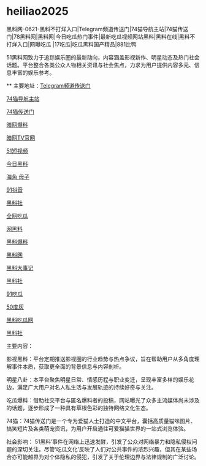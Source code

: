 # heiliao2025
黑料网-0621-黑料不打烊入口|Telegram频道传送门|74猫导航主站|74猫传送门|78黑料网|黑料网|今日吃瓜热门事件|最新吃瓜视频网站黑料|黑料在线|黑料不打烊入口|网曝吃瓜 |17吃瓜|吃瓜黑料国产精品|881比鸭

51黑料网致力于追踪娱乐圈的最新动向，内容涵盖影视新作、明星动态及热门社会话题。平台整合各类公众人物相关资讯与社会焦点，力求为用户提供内容多元、信息丰富的娱乐参考。

** 主要地址：<a href="https://74mao.com/">Telegram频道传送门</a>

<a href="https://74mao.com/">74猫导航主站</a>

<a href="https://74mao.com/">74猫传送门</a>

<a href="https://aw6-02.pages.dev/">暗网爆料</a>

<a href="https://aw7-02.pages.dev/">暗网TV官网</a>

<a href="https://pc2-25.pages.dev/">51短视频</a>

<a href="https://pc10-24.pages.dev/">今日黑料</a>

<a href="https://hj-1025.pages.dev/">海角 母子</a>

<a href="https://dy7-01.pages.dev/">91抖音</a>

<a href="https://hls-05.pages.dev/">黑料社</a>

<a href="https://cg4-21.pages.dev/">全网吃瓜</a>

<a href="https://pi18-6.pages.dev/">网黑料</a>

<a href="https://cg5-24.pages.dev/">黑料爆料</a>

<a href="https://hl398.pages.dev/">黑料网</a>

<a href="https://hl402.pages.dev/">黑料大事记</a>

<a href="https://hls-19.pages.dev/">黑料社</a>

<a href="https://91chiguazhongxin.pages.dev/">91吃瓜</a>

<a href="https://cg66-05.pages.dev/">50度灰</a>

<a href="https://chiguaqunzhongde.pages.dev/">黑料吃瓜网</a>

<a href="https://hls-01.pages.dev/">黑料社</a>

主要内容：

影视黑料：平台定期推送影视圈的行业趋势与热点争议，旨在帮助用户从多角度理解事件本质，获取更全面的背景信息与内容剖析。

明星八卦：本平台聚焦明星日常、情感历程与职业变迁，呈现丰富多样的娱乐花边，满足广大用户对名人私生活与发展轨迹的持续好奇与关注。

吃瓜爆料：借助社交平台与匿名爆料者的投稿，网站曝光了众多主流媒体尚未涉及的话题，逐步形成了一种具有草根色彩的独特网络文化生态。

74猫：74猫传送门是一个专为爱猫人士打造的中文平台，囊括高质量猫咪图片、搞笑短片及各类萌宠资讯，为用户开启通往可爱猫猫世界的一站式浏览体验。

社会影响：
51黑料’事件在网络上迅速发酵，引发了公众对网络暴力和隐私侵权问题的深切关注。尽管‘吃瓜文化’反映了人们对公共事件的浓烈兴趣，但其在某些场合亦可能越界为对个体隐私的侵犯，引发了关于伦理边界与法律规制的广泛讨论。
